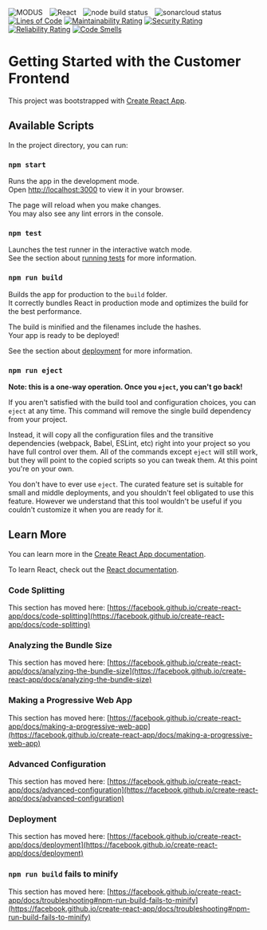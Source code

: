 ![MODUS](https://img.shields.io/badge/MODUS-ASSUMPTION-orange?style=for-the-badge) ![React](https://img.shields.io/badge/React-38d3fa?style=for-the-badge&logo=react&logoColor=white&messageColor=white) ![node build status](https://img.shields.io/github/workflow/status/modus-1/customer-frontend/Node.js%20CI?label=Node%20build&logo=Node.js&logoColor=white&style=for-the-badge) ![sonarcloud status](https://img.shields.io/sonar/quality_gate/Modus-1_customer-frontend/main?logo=sonarcloud&server=https%3A%2F%2Fsonarcloud.io&style=for-the-badge)<br /> [![Lines of Code](https://sonarcloud.io/api/project_badges/measure?project=Modus-1_customer-frontend&metric=ncloc)](https://sonarcloud.io/summary/new_code?id=Modus-1_customer-frontend) [![Maintainability Rating](https://sonarcloud.io/api/project_badges/measure?project=Modus-1_customer-frontend&metric=sqale_rating)](https://sonarcloud.io/summary/new_code?id=Modus-1_customer-frontend) [![Security Rating](https://sonarcloud.io/api/project_badges/measure?project=Modus-1_customer-frontend&metric=security_rating)](https://sonarcloud.io/summary/new_code?id=Modus-1_customer-frontend) [![Reliability Rating](https://sonarcloud.io/api/project_badges/measure?project=Modus-1_customer-frontend&metric=reliability_rating)](https://sonarcloud.io/summary/new_code?id=Modus-1_customer-frontend) [![Code Smells](https://sonarcloud.io/api/project_badges/measure?project=Modus-1_customer-frontend&metric=code_smells)](https://sonarcloud.io/summary/new_code?id=Modus-1_customer-frontend)


# Getting Started with the Customer Frontend

This project was bootstrapped with [Create React App](https://github.com/facebook/create-react-app).

## Available Scripts

In the project directory, you can run:

### `npm start`

Runs the app in the development mode.\
Open [http://localhost:3000](http://localhost:3000) to view it in your browser.

The page will reload when you make changes.\
You may also see any lint errors in the console.

### `npm test`

Launches the test runner in the interactive watch mode.\
See the section about [running tests](https://facebook.github.io/create-react-app/docs/running-tests) for more information.

### `npm run build`

Builds the app for production to the `build` folder.\
It correctly bundles React in production mode and optimizes the build for the best performance.

The build is minified and the filenames include the hashes.\
Your app is ready to be deployed!

See the section about [deployment](https://facebook.github.io/create-react-app/docs/deployment) for more information.

### `npm run eject`

**Note: this is a one-way operation. Once you `eject`, you can't go back!**

If you aren't satisfied with the build tool and configuration choices, you can `eject` at any time. This command will remove the single build dependency from your project.

Instead, it will copy all the configuration files and the transitive dependencies (webpack, Babel, ESLint, etc) right into your project so you have full control over them. All of the commands except `eject` will still work, but they will point to the copied scripts so you can tweak them. At this point you're on your own.

You don't have to ever use `eject`. The curated feature set is suitable for small and middle deployments, and you shouldn't feel obligated to use this feature. However we understand that this tool wouldn't be useful if you couldn't customize it when you are ready for it.

## Learn More

You can learn more in the [Create React App documentation](https://facebook.github.io/create-react-app/docs/getting-started).

To learn React, check out the [React documentation](https://reactjs.org/).

### Code Splitting

This section has moved here: [https://facebook.github.io/create-react-app/docs/code-splitting](https://facebook.github.io/create-react-app/docs/code-splitting)

### Analyzing the Bundle Size

This section has moved here: [https://facebook.github.io/create-react-app/docs/analyzing-the-bundle-size](https://facebook.github.io/create-react-app/docs/analyzing-the-bundle-size)

### Making a Progressive Web App

This section has moved here: [https://facebook.github.io/create-react-app/docs/making-a-progressive-web-app](https://facebook.github.io/create-react-app/docs/making-a-progressive-web-app)

### Advanced Configuration

This section has moved here: [https://facebook.github.io/create-react-app/docs/advanced-configuration](https://facebook.github.io/create-react-app/docs/advanced-configuration)

### Deployment

This section has moved here: [https://facebook.github.io/create-react-app/docs/deployment](https://facebook.github.io/create-react-app/docs/deployment)

### `npm run build` fails to minify

This section has moved here: [https://facebook.github.io/create-react-app/docs/troubleshooting#npm-run-build-fails-to-minify](https://facebook.github.io/create-react-app/docs/troubleshooting#npm-run-build-fails-to-minify)

